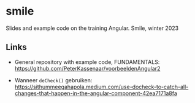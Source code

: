 # smile
Slides and example code on the training Angular. Smile, winter 2023

## Links
- General repository with example code, FUNDAMENTALS: https://github.com/PeterKassenaar/voorbeeldenAngular2
<!-- - General repository with example code, ADVANCED: https://github.com/PeterKassenaar/AngularAdvanced -->
- Wanneer `deCheck()` gebruiken: https://sithummeegahapola.medium.com/use-docheck-to-catch-all-changes-that-happen-in-the-angular-component-42ea7171a8fa
